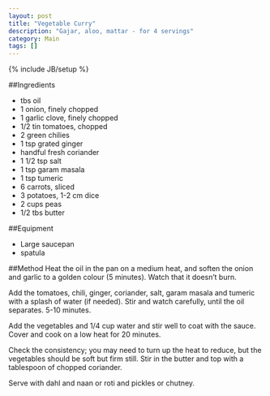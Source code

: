 ```yaml
---
layout: post
title: "Vegetable Curry"
description: "Gajar, aloo, mattar - for 4 servings"
category: Main
tags: []
---
```

{% include JB/setup %}

##Ingredients
- tbs oil
- 1 onion, finely chopped
- 1 garlic clove, finely chopped
- 1/2 tin tomatoes, chopped
- 2 green chilies
- 1 tsp grated ginger
- handful fresh coriander
- 1 1/2 tsp salt
- 1 tsp garam masala
- 1 tsp tumeric
- 6 carrots, sliced
- 3 potatoes, 1-2 cm dice
- 2 cups peas
- 1/2 tbs butter

##Equipment
- Large saucepan
- spatula

##Method
Heat the oil in the pan on a medium heat, and soften the onion and garlic to a golden colour (5 minutes).  Watch that it doesn’t burn.  

Add the tomatoes, chili, ginger, coriander, salt, garam masala and tumeric with a splash of water (if needed).  Stir and watch carefully, until the oil separates.  5-10 minutes.

Add the vegetables and 1/4 cup water and stir well to coat with the sauce.  Cover and cook on a low heat for 20 minutes.

Check the consistency; you may need to turn up the heat to reduce, but the vegetables should be soft but firm still.  Stir in the butter and top with a tablespoon of chopped coriander.

Serve with dahl and naan or roti and pickles or chutney.
